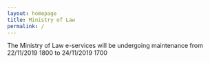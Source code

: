 ```yaml
---
layout: homepage
title: Ministry of Law
permalink: /
---
```

<!-- Type your notification here - the notification bar will not appear if this is empty. For other changes, refer to _data/homepage.yml to edit the homepage -->
The Ministry of Law e-services will be undergoing maintenance from 22/11/2019 1800 to 24/11/2019 1700
